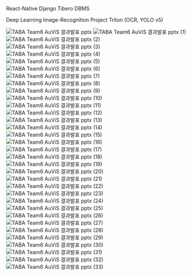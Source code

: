 React-Native
Django
Tibero DBMS

Deep Learning Image-Recognition Project
Triton (OCR, YOLO v5)

![TABA Team6 AuViS 결과발표 pptx](https://github.com/he0o0nje/TABA_Image_Team6/assets/105099960/39bf2538-fe79-445b-84b8-bda8fb697266)
![TABA Team6 AuViS 결과발표 pptx (1)](https://github.com/he0o0nje/TABA_Image_Team6/assets/105099960/57cd5b1a-73ba-4bf3-9f5d-8c900325a1c4)
![TABA Team6 AuViS 결과발표 pptx (2)](https://github.com/he0o0nje/TABA_Image_Team6/assets/105099960/5908a484-8bc9-4a4a-becb-0ce11de90ff7)
![TABA Team6 AuViS 결과발표 pptx (3)](https://github.com/he0o0nje/TABA_Image_Team6/assets/105099960/a72f1cd1-9180-45d6-b689-5283d29ee363)
![TABA Team6 AuViS 결과발표 pptx (4)](https://github.com/he0o0nje/TABA_Image_Team6/assets/105099960/3702c33c-a52b-4f25-99da-4d1781f95f0d)
![TABA Team6 AuViS 결과발표 pptx (5)](https://github.com/he0o0nje/TABA_Image_Team6/assets/105099960/b3a62a82-873d-4b02-8e7c-f4d6481b25b8)
![TABA Team6 AuViS 결과발표 pptx (6)](https://github.com/he0o0nje/TABA_Image_Team6/assets/105099960/a5fc34f3-629c-4327-a5d0-e43a02eb64b7)
![TABA Team6 AuViS 결과발표 pptx (7)](https://github.com/he0o0nje/TABA_Image_Team6/assets/105099960/9f80b91b-2714-4cad-897f-1c0a17aa7ce1)
![TABA Team6 AuViS 결과발표 pptx (8)](https://github.com/he0o0nje/TABA_Image_Team6/assets/105099960/cd250dc3-ab8b-404f-b6f9-a430f794a6c5)
![TABA Team6 AuViS 결과발표 pptx (9)](https://github.com/he0o0nje/TABA_Image_Team6/assets/105099960/93e3cc52-7092-4847-876f-cbdc08d1c7d4)
![TABA Team6 AuViS 결과발표 pptx (10)](https://github.com/he0o0nje/TABA_Image_Team6/assets/105099960/32355a0e-e44a-49d0-b91a-f43cf6a3e8b6)
![TABA Team6 AuViS 결과발표 pptx (11)](https://github.com/he0o0nje/TABA_Image_Team6/assets/105099960/af4ade34-9be3-4443-9426-b00d45c523db)
![TABA Team6 AuViS 결과발표 pptx (12)](https://github.com/he0o0nje/TABA_Image_Team6/assets/105099960/be8f4c75-977d-427c-a686-5ffb2c784c08)
![TABA Team6 AuViS 결과발표 pptx (13)](https://github.com/he0o0nje/TABA_Image_Team6/assets/105099960/66af06da-24e9-4986-9b70-fd79458aaed0)
![TABA Team6 AuViS 결과발표 pptx (14)](https://github.com/he0o0nje/TABA_Image_Team6/assets/105099960/db5aea4d-7fc6-48d0-accc-c2ffad805241)
![TABA Team6 AuViS 결과발표 pptx (15)](https://github.com/he0o0nje/TABA_Image_Team6/assets/105099960/7f062bd5-3947-441b-b4cd-d26918a200f3)
![TABA Team6 AuViS 결과발표 pptx (16)](https://github.com/he0o0nje/TABA_Image_Team6/assets/105099960/73c012e7-63a7-4f0f-8dc2-c54aa14b3e8b)
![TABA Team6 AuViS 결과발표 pptx (17)](https://github.com/he0o0nje/TABA_Image_Team6/assets/105099960/85a18038-47e9-4f05-8742-f8b3f034a562)
![TABA Team6 AuViS 결과발표 pptx (18)](https://github.com/he0o0nje/TABA_Image_Team6/assets/105099960/b037054b-01c6-412b-a35b-5c9b2fb86370)
![TABA Team6 AuViS 결과발표 pptx (19)](https://github.com/he0o0nje/TABA_Image_Team6/assets/105099960/e63c3ae0-2d05-4aa2-9899-c55a6605860b)
![TABA Team6 AuViS 결과발표 pptx (20)](https://github.com/he0o0nje/TABA_Image_Team6/assets/105099960/bf536634-de00-4fc3-a8de-54fe12190647)
![TABA Team6 AuViS 결과발표 pptx (21)](https://github.com/he0o0nje/TABA_Image_Team6/assets/105099960/0bc554d4-8efc-40e8-b61d-ccfae6525a0f)
![TABA Team6 AuViS 결과발표 pptx (22)](https://github.com/he0o0nje/TABA_Image_Team6/assets/105099960/dafe8fe0-ec48-4ab4-89ff-f4145d439ce3)
![TABA Team6 AuViS 결과발표 pptx (23)](https://github.com/he0o0nje/TABA_Image_Team6/assets/105099960/428673db-23e4-49a4-a2a8-1e73ce4ccccb)
![TABA Team6 AuViS 결과발표 pptx (24)](https://github.com/he0o0nje/TABA_Image_Team6/assets/105099960/c970bc4b-4092-438b-b07e-ea2536c87baa)
![TABA Team6 AuViS 결과발표 pptx (25)](https://github.com/he0o0nje/TABA_Image_Team6/assets/105099960/6be65a1b-9c3c-434f-879d-02177db9f622)
![TABA Team6 AuViS 결과발표 pptx (26)](https://github.com/he0o0nje/TABA_Image_Team6/assets/105099960/7d2ea8b3-4848-49cc-830c-9f9c2de6f38c)
![TABA Team6 AuViS 결과발표 pptx (27)](https://github.com/he0o0nje/TABA_Image_Team6/assets/105099960/358f1df6-2383-46e7-ab8f-750e54a5480d)
![TABA Team6 AuViS 결과발표 pptx (28)](https://github.com/he0o0nje/TABA_Image_Team6/assets/105099960/729e3bc7-8d16-42f2-bd25-5d13f55e470b)
![TABA Team6 AuViS 결과발표 pptx (29)](https://github.com/he0o0nje/TABA_Image_Team6/assets/105099960/a1906720-7193-40b4-b001-d4b13f250c29)
![TABA Team6 AuViS 결과발표 pptx (30)](https://github.com/he0o0nje/TABA_Image_Team6/assets/105099960/cb9eca98-625f-479a-bc77-f3530667369c)
![TABA Team6 AuViS 결과발표 pptx (31)](https://github.com/he0o0nje/TABA_Image_Team6/assets/105099960/e5b15b3e-459a-45e9-908c-653799d74bca)
![TABA Team6 AuViS 결과발표 pptx (32)](https://github.com/he0o0nje/TABA_Image_Team6/assets/105099960/8ea1dc54-ae97-4376-a98c-f2038d7611f6)
![TABA Team6 AuViS 결과발표 pptx (33)](https://github.com/he0o0nje/TABA_Image_Team6/assets/105099960/f59f5a80-afd1-43f4-ab88-cdab666d19b7)
